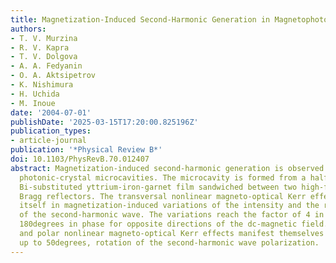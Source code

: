 ```yaml
---
title: Magnetization-Induced Second-Harmonic Generation in Magnetophotonic Crystals
authors:
- T. V. Murzina
- R. V. Kapra
- T. V. Dolgova
- A. A. Fedyanin
- O. A. Aktsipetrov
- K. Nishimura
- H. Uchida
- M. Inoue
date: '2004-07-01'
publishDate: '2025-03-15T17:20:00.825196Z'
publication_types:
- article-journal
publication: '*Physical Review B*'
doi: 10.1103/PhysRevB.70.012407
abstract: Magnetization-induced second-harmonic generation is observed in magnetic
  photonic-crystal microcavities. The microcavity is formed from a half-wavelength-thick
  Bi-substituted yttrium-iron-garnet film sandwiched between two high-finesse dielectric
  Bragg reflectors. The transversal nonlinear magneto-optical Kerr effect reveals
  itself in magnetization-induced variations of the intensity and the relative phase
  of the second-harmonic wave. The variations reach the factor of 4 in intensity and
  180degrees in phase for opposite directions of the dc-magnetic field. The longitudinal
  and polar nonlinear magneto-optical Kerr effects manifest themselves in the considerable,
  up to 50degrees, rotation of the second-harmonic wave polarization.
---
```

